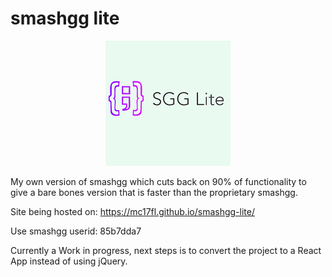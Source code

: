 # smashgg lite

<p align="center">
  <img src="/imgs/ssg-lite-header-logo-thumbnail.PNG" alt="">
</p>

My own version of smashgg which cuts back on 90% of functionality to give a bare bones version that is faster than the proprietary smashgg. <br>

Site being hosted on: https://mc17fl.github.io/smashgg-lite/

Use smashgg userid: 85b7dda7

Currently a Work in progress, next steps is to convert the project to a React App instead of using jQuery.
